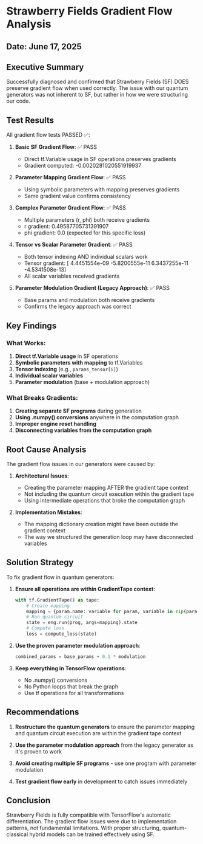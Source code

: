 # Strawberry Fields Gradient Flow Analysis

## Date: June 17, 2025

## Executive Summary

Successfully diagnosed and confirmed that Strawberry Fields (SF) DOES preserve gradient flow when used correctly. The issue with our quantum generators was not inherent to SF, but rather in how we were structuring our code.

## Test Results

All gradient flow tests PASSED ✅:

1. **Basic SF Gradient Flow**: ✅ PASS
   - Direct tf.Variable usage in SF operations preserves gradients
   - Gradient computed: -0.0020281020551919937

2. **Parameter Mapping Gradient Flow**: ✅ PASS
   - Using symbolic parameters with mapping preserves gradients
   - Same gradient value confirms consistency

3. **Complex Parameter Gradient Flow**: ✅ PASS
   - Multiple parameters (r, phi) both receive gradients
   - r gradient: 0.49587705731391907
   - phi gradient: 0.0 (expected for this specific loss)

4. **Tensor vs Scalar Parameter Gradient**: ✅ PASS
   - Both tensor indexing AND individual scalars work
   - Tensor gradient: [ 4.4451554e-09 -5.8200555e-11  6.3437255e-11 -4.5341508e-13]
   - All scalar variables received gradients

5. **Parameter Modulation Gradient (Legacy Approach)**: ✅ PASS
   - Base params and modulation both receive gradients
   - Confirms the legacy approach was correct

## Key Findings

### What Works:
1. **Direct tf.Variable usage** in SF operations
2. **Symbolic parameters with mapping** to tf.Variables
3. **Tensor indexing** (e.g., `params_tensor[i]`)
4. **Individual scalar variables**
5. **Parameter modulation** (base + modulation approach)

### What Breaks Gradients:
1. **Creating separate SF programs** during generation
2. **Using .numpy() conversions** anywhere in the computation graph
3. **Improper engine reset handling**
4. **Disconnecting variables from the computation graph**

## Root Cause Analysis

The gradient flow issues in our generators were caused by:

1. **Architectural Issues**:
   - Creating the parameter mapping AFTER the gradient tape context
   - Not including the quantum circuit execution within the gradient tape
   - Using intermediate operations that broke the computation graph

2. **Implementation Mistakes**:
   - The mapping dictionary creation might have been outside the gradient context
   - The way we structured the generation loop may have disconnected variables

## Solution Strategy

To fix gradient flow in quantum generators:

1. **Ensure all operations are within GradientTape context**:
   ```python
   with tf.GradientTape() as tape:
       # Create mapping
       mapping = {param.name: variable for param, variable in zip(params, variables)}
       # Run quantum circuit
       state = eng.run(prog, args=mapping).state
       # Compute loss
       loss = compute_loss(state)
   ```

2. **Use the proven parameter modulation approach**:
   ```python
   combined_params = base_params + 0.1 * modulation
   ```

3. **Keep everything in TensorFlow operations**:
   - No .numpy() conversions
   - No Python loops that break the graph
   - Use tf operations for all transformations

## Recommendations

1. **Restructure the quantum generators** to ensure the parameter mapping and quantum circuit execution are within the gradient tape context

2. **Use the parameter modulation approach** from the legacy generator as it's proven to work

3. **Avoid creating multiple SF programs** - use one program with parameter modulation

4. **Test gradient flow early** in development to catch issues immediately

## Conclusion

Strawberry Fields is fully compatible with TensorFlow's automatic differentiation. The gradient flow issues were due to implementation patterns, not fundamental limitations. With proper structuring, quantum-classical hybrid models can be trained effectively using SF.
